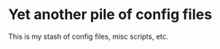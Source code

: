 Yet another pile of config files
================================

This is my stash of config files, misc scripts, etc.

